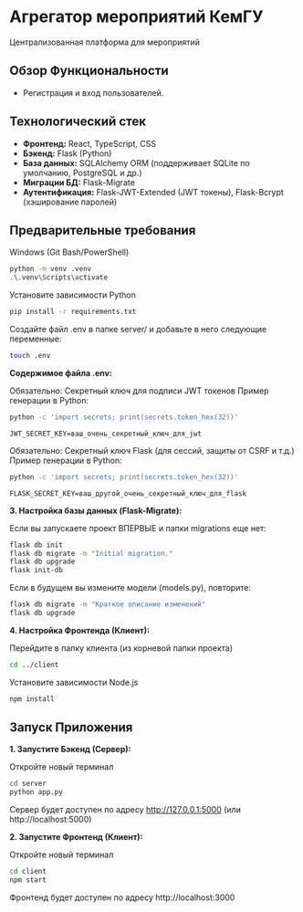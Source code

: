 # Агрегатор мероприятий КемГУ

Централизованная платформа для мероприятий

## Обзор Функциональности

*   Регистрация и вход пользователей.

## Технологический стек

*   **Фронтенд:** React, TypeScript, CSS
*   **Бэкенд:** Flask (Python)
*   **База данных:** SQLAlchemy ORM (поддерживает SQLite по умолчанию, PostgreSQL и др.)
*   **Миграции БД:** Flask-Migrate
*   **Аутентификация:** Flask-JWT-Extended (JWT токены), Flask-Bcrypt (хэширование паролей)

## Предварительные требования

Windows (Git Bash/PowerShell)

```bash
python -m venv .venv
.\.venv\Scripts\activate
```

Установите зависимости Python

```bash
pip install -r requirements.txt
```

Создайте файл .env в папке server/
и добавьте в него следующие переменные:

```bash
touch .env
```

**Содержимое файла .env:**

Обязательно: Секретный ключ для подписи JWT токенов
Пример генерации в Python: 

```bash
python -c 'import secrets; print(secrets.token_hex(32))'
```

`JWT_SECRET_KEY=ваш_очень_секретный_ключ_для_jwt`

Обязательно: Секретный ключ Flask (для сессий, защиты от CSRF и т.д.)
Пример генерации в Python: 

```bash
python -c 'import secrets; print(secrets.token_hex(32))'
```

`FLASK_SECRET_KEY=ваш_другой_очень_секретный_ключ_для_flask`

**3. Настройка базы данных (Flask-Migrate):**

Если вы запускаете проект ВПЕРВЫЕ и папки migrations еще нет:

```bash
flask db init
flask db migrate -m "Initial migration."
flask db upgrade
flask init-db
```

Если в будущем вы измените модели (models.py), повторите:

```bash
flask db migrate -m "Краткое описание изменений"
flask db upgrade
```

**4. Настройка Фронтенда (Клиент):**

Перейдите в папку клиента (из корневой папки проекта)

```bash
cd ../client
```

Установите зависимости Node.js

```bash
npm install
```

## Запуск Приложения

**1. Запустите Бэкенд (Сервер):**

Откройте новый терминал

```bash
cd server
python app.py
```

Сервер будет доступен по адресу http://127.0.0.1:5000 (или http://localhost:5000)

**2. Запустите Фронтенд (Клиент):**

Откройте новый терминал

```bash
cd client
npm start
```

Фронтенд будет доступен по адресу http://localhost:3000